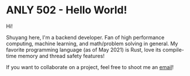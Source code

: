 # ANLY 502 - Hello World!

Hi!

Shuyang here, I'm a backend developer. Fan of high performance computing, machine learning, and math/problem solving in general. My favorite programming language (as of May 2021) is Rust, love its compile-time memory and thread safety features!

If you want to collaborate on a project, feel free to shoot me an [email](shuyangsun10@gmail.com)!
